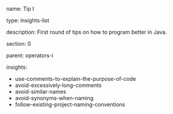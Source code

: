 name: Tip I

type: insights-list

description: First round of tips on how to program better in Java.

section: 0

parent: operators-i

insights:
  - use-comments-to-explain-the-purpose-of-code
  - avoid-excessively-long-comments
  - avoid-similar-names
  - avoid-synonyms-when-naming
  - follow-existing-project-naming-conventions
